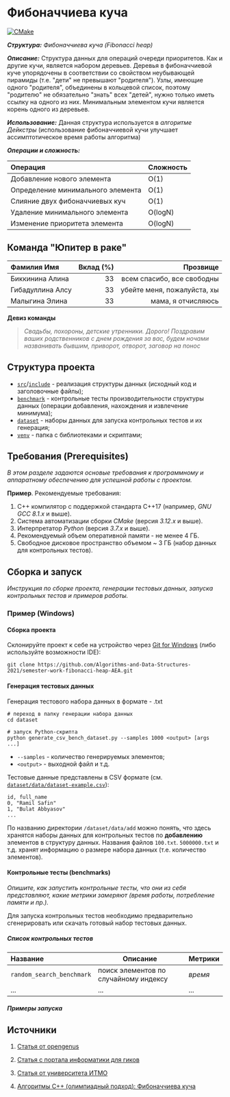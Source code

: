 # Фибоначчиева куча

[![CMake](https://github.com/Algorithms-and-Data-Structures-2021/semester-work-fibonacci-heap-AEA/actions/workflows/cmake.yml/badge.svg)](https://github.com/Algorithms-and-Data-Structures-2021/semester-work-fibonacci-heap-AEA/actions/workflows/cmake.yml)

**_Структура:_** _Фибоначчиева куча (Fibonacci heap)_

**_Описание:_** Структура данных для операций очереди приоритетов. Как и другие кучи, 
является набором деревьев. Деревья в фибоначчиевой куче упорядочены в соответствии со свойством неубывающей пирамиды
(т.е. "дети" не превышают "родителя"). Узлы, имеющие одного "родителя", объединены в кольцевой список, поэтому 
"родителю" не обязательно "знать" всех "детей", нужно только иметь ссылку на одного из них. Минимальным элементом кучи 
является корень одного из деревьев.

**_Использование:_** Данная структура используется в _алгоритме Дейкстры_ (использование фибоначчиевой кучи
улучшает ассимптотическое время работы алгоритма)

**_Операции и сложность:_** 

| Операция                           | Сложность | 
| :---                               |   ----    | 
| Добавление нового элемента         | O(1)      | 
| Определение минимального элемента  | O(1)      |  
| Слияние двух фибоначчиевых куч     | O(1)      |
| Удаление минимального элемента     | O(logN)   |
| Изменение приоритета элемента      | O(logN)   |


## Команда "Юпитер в раке"

| Фамилия Имя      | Вклад (%) | Прозвище                         |
| :---             |   ---:    |  ---:                            |
| Биккинина Алина  |    33     |   всем спасибо, все свободны     |
| Гибадуллина Алсу |    33     |   убейте меня, пожалуйста, хы    |
| Малыгина Элина   |    33     |   мама, я отчисляюсь             |

**Девиз команды**
> _Свадьбы, похороны, детские утренники. Дорого!
> Поздравим ваших родственников с днем рождения за вас, будем ночами названивать бывшим, приворот, отворот, заговор на понос_

## Структура проекта

- [`src`](src)/[`include`](include) - реализация структуры данных (исходный код и заголовочные файлы);
- [`benchmark`](benchmark) - контрольные тесты производительности структуры данных (операции добавления, нахождения и извлечение минимума);
- [`dataset`](dataset) - наборы данных для запуска контрольных тестов и их генерация;
- [`venv`](venv) - папка с библиотеками и скриптами;

## Требования (Prerequisites)

_В этом разделе задаются основые требования к программному и аппаратному обеспечению для успешной работы с проектом._

**Пример**. Рекомендуемые требования:

1. С++ компилятор c поддержкой стандарта C++17 (например, _GNU GCC 8.1.x_ и выше).
2. Система автоматизации сборки _CMake_ (версия _3.12.x_ и выше).
3. Интерпретатор _Python_ (версия _3.7.x_ и выше).
4. Рекомендуемый объем оперативной памяти - не менее 4 ГБ.
5. Свободное дисковое пространство объемом ~ 3 ГБ (набор данных для контрольных тестов).

## Сборка и запуск

_Инструкция по сборке проекта, генерации тестовых данных, запуска контрольных тестов и примеров работы._

### Пример (Windows)

#### Сборка проекта

Склонируйте проект к себе на устройство через [Git for Windows](https://gitforwindows.org/) (либо используйте
возможности IDE):

```shell
git clone https://github.com/Algorithms-and-Data-Structures-2021/semester-work-fibonacci-heap-AEA.git
```

#### Генерация тестовых данных

Генерация тестового набора данных в
формате - .txt

```shell
# переход в папку генерации набора данных
cd dataset

# запуск Python-скрипта
python generate_csv_bench_dataset.py --samples 1000 <output> [args ...]
```

- `--samples` - количество генерируемых элементов;
- `<output>` - выходной файл и т.д.

Тестовые данные представлены в CSV формате (см.
[`dataset/data/dataset-example.csv`](dataset/data/dataset-example.csv)):

```csv
id, full_name
0, "Ramil Safin"
1, "Bulat Abbyasov"
...
```

По названию директории `/dataset/data/add` можно понять, что здесь хранятся наборы данных для контрольных тестов по
**добавлению** элементов в структуру данных. Названия файлов `100.txt`. `5000000.txt` и т.д. хранят информацию о размере набора данных (т.е. количество элементов). 

#### Контрольные тесты (benchmarks)

_Опишите, как запустить контрольные тесты, что они из себя представляют, какие метрики замеряют (время работы,
потребление памяти и пр.)._

Для запуска контрольных тестов необходимо предварительно сгенерировать или скачать готовый набор тестовых данных.



##### Список контрольных тестов

| Название                  | Описание                                | Метрики         |
| :---                      | ---                                     | :---            |
| `random_search_benchmark` | поиск элементов по случайному индексу   | _время_         |
| ...                       | ...                                     | ...             |

##### Примеры запуска


## Источники

1. [Статья от opengenus](https://iq.opengenus.org/fibonacci-heap/)

2. [Статья c портала информатики для гиков](http://espressocode.top/fibonacci-heap-set-1-introduction/)

3. [Статья от университета ИТМО](https://neerc.ifmo.ru/wiki/index.php?title=%D0%A4%D0%B8%D0%B1%D0%BE%D0%BD%D0%B0%D1%87%D1%87%D0%B8%D0%B5%D0%B2%D0%B0_%D0%BA%D1%83%D1%87%D0%B0)

4. [Алгоритмы C++ (олимпиадный подход): Фибоначчиева куча](http://cppalgo.blogspot.com/2011/11/fibonacci-heap.html)
